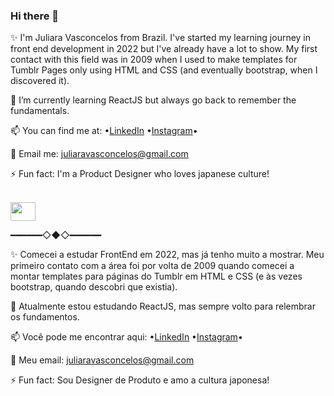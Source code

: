 ### Hi there 👋

✨ I'm Juliara Vasconcelos from Brazil. I've started my learning journey in front end development in 2022 but I've already have a lot to show. 
My first contact with this field was in 2009 when I used to make templates for Tumblr Pages only using HTML and CSS (and eventually bootstrap, when I discovered it).

🌱 I’m currently learning ReactJS but always go back to remember the fundamentals.

📫 You can find me at:
•[LinkedIn](https://www.linkedin.com/in/juliaravasconcelos/)
•[Instagram](https://www.instagram.com/foradozona/)•

💬 Email me: juliaravasconcelos@gmail.com

⚡ Fun fact: I'm a Product Designer who loves japanese culture!

<div style="display: inline_block"><br>
  <img align="center" height="30" width="40" src="https://cdn-icons-png.flaticon.com/512/136/136528.png" />
  </div>

━━━━━━◇◆◇━━━━━━

✨ Comecei a estudar FrontEnd em 2022, mas já tenho muito a mostrar. Meu primeiro contato com a área foi por volta de 2009 quando comecei a montar templates para páginas do Tumblr em HTML e CSS (e às vezes bootstrap, quando descobri que existia).

🌱 Atualmente estou estudando ReactJS, mas sempre volto para relembrar os fundamentos.

📫 Você pode me encontrar aqui:
•[LinkedIn](https://www.linkedin.com/in/juliaravasconcelos/)
•[Instagram](https://www.instagram.com/foradozona/)•

💬 Meu email: juliaravasconcelos@gmail.com

⚡ Fun fact: Sou Designer de Produto e amo a cultura japonesa!
<!--
**JuliaraVasconcelos/JuliaraVasconcelos** is a ✨ _special_ ✨ repository because its `README.md` (this file) appears on your GitHub profile.

Here are some ideas to get you started:

- 🔭 I’m currently working on ...
- 🌱 I’m currently learning ...
- 👯 I’m looking to collaborate on ...
- 🤔 I’m looking for help with ...
- 💬 Ask me about ...
- 📫 How to reach me: ...
- 😄 Pronouns: ...
- ⚡ Fun fact: ...

[![Anurag's GitHub stats](https://github-readme-stats.vercel.app/api?username=JuliaraVasconcelos&show_icons=true&theme=tokyonight)](https://github.com/anuraghazra/github-readme-stats)

[![Top Langs](https://github-readme-stats.vercel.app/api/top-langs/?username=JuliaraVasconcelos&layout=compact&theme=tokyonight)](https://github.com/anuraghazra/github-readme-stats)

<a href="https://github.com/JuliaraVasconcelos/github-readme-stats">
  <img align="center" src="https://github-readme-stats.vercel.app/api?username=JuliaraVasconcelos&show_icons=true&theme=tokyonight&text_bold=false" />
</a>
<a href="https://github.com/JuliaraVasconcelos/github-readme-stats">
  <img align="center" src="https://github-readme-stats.vercel.app/api/top-langs/?username=JuliaraVasconcelos&layout=compact&theme=tokyonight" />
</a>
-->

